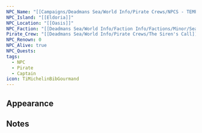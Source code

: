 ```yaml
---
NPC_Name: "[[Campaigns/Deadmans Sea/World Info/Pirate Crews/NPCS - TEMP FOLDER/Ironhook]]"
NPC_Island: "[[Eldoria]]"
NPC_Location: "[[Oasis]]"
NPC_Faction: "[[Deadmans Sea/World Info/Faction Info/Factions/Minor/Sea Serpent's Scourge]]"
Pirate_Crew: "[[Deadmans Sea/World Info/Pirate Crews/The Siren's Call]]"
NPC_Renown: 0
NPC_Alive: true
NPC_Quests: 
tags:
  - NPC
  - Pirate
  - Captain
icon: TiMichelinBibGourmand
---
```

## Appearance 



## Notes




